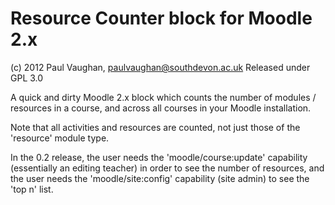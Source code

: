 # Resource Counter block for Moodle 2.x

(c) 2012 Paul Vaughan, paulvaughan@southdevon.ac.uk
Released under GPL 3.0

A quick and dirty Moodle 2.x block which counts the number of modules / resources in a course, and across all courses in your Moodle installation.

Note that all activities and resources are counted, not just those of the 'resource' module type.

In the 0.2 release, the user needs the 'moodle/course:update' capability (essentially an editing teacher) in order to see the number of resources, and the user needs the 'moodle/site:config' capability (site admin) to see the 'top n' list.